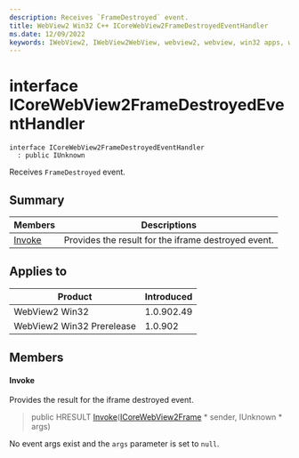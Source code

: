```yaml
---
description: Receives `FrameDestroyed` event.
title: WebView2 Win32 C++ ICoreWebView2FrameDestroyedEventHandler
ms.date: 12/09/2022
keywords: IWebView2, IWebView2WebView, webview2, webview, win32 apps, win32, edge, ICoreWebView2, ICoreWebView2Controller, browser control, edge html, ICoreWebView2FrameDestroyedEventHandler
---
```


# interface ICoreWebView2FrameDestroyedEventHandler

```
interface ICoreWebView2FrameDestroyedEventHandler
  : public IUnknown
```

Receives `FrameDestroyed` event.

## Summary

 Members                        | Descriptions
--------------------------------|---------------------------------------------
[Invoke](#invoke) | Provides the result for the iframe destroyed event.

## Applies to

Product                         | Introduced
--------------------------------|---------------------------------------------
WebView2 Win32            |    1.0.902.49
WebView2 Win32 Prerelease |    1.0.902

## Members

#### Invoke

Provides the result for the iframe destroyed event.

> public HRESULT [Invoke](#invoke)([ICoreWebView2Frame](icorewebview2frame.md) * sender, IUnknown * args)

No event args exist and the `args` parameter is set to `null`.

